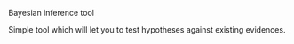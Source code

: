 Bayesian inference tool

Simple tool which will let you to test hypotheses against existing evidences.
